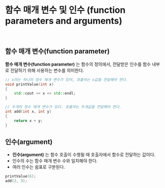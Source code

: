 # 함수 매개 변수 및 인수 (function parameters and arguments)

<br>

## 함수 매개 변수(function parameter)

**함수 매개 변수(function parameter)** 는 함수의 정의에서, 전달받은 인수를 함수 내부로 전달하기 위해 사용하는 변수를 의미한다.

```cpp
// x라는 하나의 정수 매개 변수가 있어, 호출자는 x값을 전달해야 한다.
void printValue(int x)
{
    std::cout << x << std::endl;
}

// 두개의 정수 매개 변수가 있다. 호출자는 두개값을 전달해야 한다.
int add(int x, int y)
{
    return x + y;
}
```

## 인수(argument)

 - **인수(argument)** 는 함수 호출이 수행될 때 호출자에서 함수로 전달하는 값이다.
 - 인수의 수는 함수 매개 변수 수와 일치해야 한다.
 - 여러 인수는 쉼표로 구분된다.

```cpp
printValue(6);
add(2, 3);
```